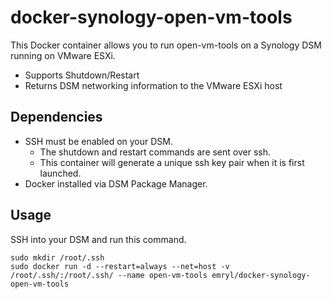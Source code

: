 # docker-synology-open-vm-tools

This Docker container allows you to run open-vm-tools on a Synology DSM running on VMware ESXi.

* Supports Shutdown/Restart
* Returns DSM networking information to the VMware ESXi host

## Dependencies

* SSH must be enabled on your DSM.
  * The shutdown and restart commands are sent over ssh.
  * This container will generate a unique ssh key pair when it is first launched.
* Docker installed via DSM Package Manager.

## Usage

SSH into your DSM and run this command.

```
sudo mkdir /root/.ssh
sudo docker run -d --restart=always --net=host -v /root/.ssh/:/root/.ssh/ --name open-vm-tools emryl/docker-synology-open-vm-tools
```
